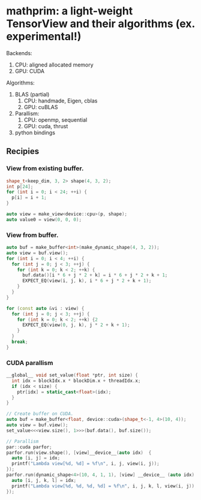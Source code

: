 # mathprim: a light-weight TensorView and their algorithms (ex. experimental!)
Backends:
1. CPU: aligned allocated memory
2. GPU: CUDA

Algorithms:
1. BLAS (partial)
    1. CPU: handmade, Eigen, cblas
    2. GPU: cuBLAS
2. Parallism:
    1. CPU: openmp, sequential
    2. GPU: cuda, thrust
3. python bindings

## Recipies

### View from existing buffer.

```cpp
shape_t<keep_dim, 3, 2> shape(4, 3, 2);
int p[24];
for (int i = 0; i < 24; ++i) {
  p[i] = i + 1;
}

auto view = make_view<device::cpu>(p, shape);
auto value0 = view(0, 0, 0);
```

### View from buffer.

```cpp
auto buf = make_buffer<int>(make_dynamic_shape(4, 3, 2));
auto view = buf.view();
for (int i = 0; i < 4; ++i) {
  for (int j = 0; j < 3; ++j) {
    for (int k = 0; k < 2; ++k) {
      buf.data()[i * 6 + j * 2 + k] = i * 6 + j * 2 + k + 1;
      EXPECT_EQ(view(i, j, k), i * 6 + j * 2 + k + 1);
    }
  }
}

for (const auto &vi : view) {
  for (int j = 0; j < 3; ++j) {
    for (int k = 0; k < 2; ++k) {2
      EXPECT_EQ(view(0, j, k), j * 2 + k + 1);
    }
  }
  break;
}
```

### CUDA parallism

```cpp
__global__ void set_value(float *ptr, int size) {
  int idx = blockIdx.x * blockDim.x + threadIdx.x;
  if (idx < size) {
    ptr[idx] = static_cast<float>(idx);
  }
}

// Create buffer on CUDA.
auto buf = make_buffer<float, device::cuda>(shape_t<-1, 4>(10, 4));
auto view = buf.view();
set_value<<<view.size(), 1>>>(buf.data(), buf.size());

// Parallism
par::cuda parfor;
parfor.run(view.shape(), [view]__device__(auto idx)  {
  auto [i, j] = idx;
  printf("Lambda view[%d, %d] = %f\n", i, j, view(i, j));
});
parfor.run(dynamic_shape<4>(10, 4, 1, 1), [view] __device__ (auto idx)  {
  auto [i, j, k, l] = idx;
  printf("Lambda view[%d, %d, %d, %d] = %f\n", i, j, k, l, view(i, j));
});
```